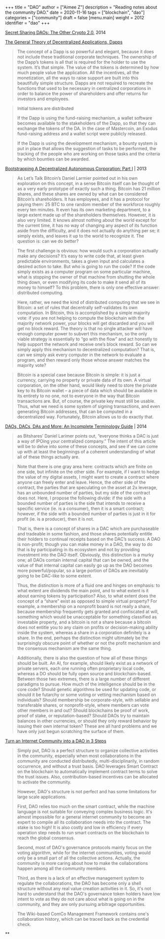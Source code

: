 +++
title = "DAO"
author = ["Aimee Z"]
description = "Reading notes about the community DAO."
date = 2020-11-16
tags = ["blockchain", "dao"]
categories = ["community"]
draft = false
[menu.main]
  weight = 2012
  identifier = "dao"
+++

[Secret Sharing DAOs: The Other Crypto 2.0](https://blog.ethereum.org/2014/12/26/secret-sharing-daos-crypto-2-0/), 2014

[The General Theory of Decentralized Applications, Dapps](https://github.com/DavidJohnstonCEO/DecentralizedApplications)
> The concept of a Dapp is so powerful and elegant, because it does not
include these traditional corporate techniques. The ownership of
the Dapp’s tokens is all that is required for the holder to use the system.
It’s that simple. The value of the tokens is determined by
how much people value the application. All the incentives,
all the monetization, all the ways to raise support are
built into this beautifully simple structure.
Dapps are not required to recreate the functions that used to be necessary
in centralized corporations in order to balance the power of shareholders
and offer returns for investors and employees.

> Initial tokens are distributed
>
> If the Dapp is using the fund-raising mechanism, a wallet software becomes
available to the stakeholders of the Dapp, so that they can exchange
the tokens of the DA. In the case of Mastercoin, an Exodus fund-raising address
and a wallet script were publicly released.
>
> If the Dapp is using the development mechanism, a bounty system is
put in place that allows the suggestion of tasks to be performed,
the tracking of the people who are working on those tasks and
the criteria by which bounties can be awarded.

[Bootstrapping A Decentralized Autonomous Corporation: Part I](https://bitcoinmagazine.com/articles/bootstrapping-a-decentralized-autonomous-corporation-part-i-1379644274) | 2013
> As Let’s Talk Bitcoin’s Daniel Larmier pointed out in his own exploration on this concept,
in a sense Bitcoin itself can be thought of as a very early prototype of exactly such a thing.
Bitcoin has 21 million shares, and these shares are owned by what can be considered
Bitcoin’s shareholders. It has employees, and it has a protocol for paying them: 25 BTC
to one random member of the workforce roughly every ten minutes. It even has
its own marketing department, to a large extent made up of the shareholders themselves.
However, it is also very limited. It knows almost nothing about the world except for
the current time, it has no way of changing any aspect of its function aside from
the difficulty, and it does not actually do anything per se; it simply exists,
and leaves it up to the world to recognize it. The question is: can we do better?

> The first challenge is obvious: how would such a corporation actually make
any decisions? It’s easy to write code that, at least given predictable environments,
takes a given input and calculates a desired action to take. But who is going to
run the code? If the code simply exists as a computer program on some particular machine,
what is stopping the owner of that machine from shutting the whole thing down,
or even modifying its code to make it send all of its money to himself? To this problem,
there is only one effective answer: distributed computing.

> Here, rather, we need the kind of distributed computing that we see in Bitcoin:
a set of rules that decentrally self-validates its own computation.
In Bitcoin, this is accomplished by a simple majority vote: if you are not helping to
compute the blockchain with the majority network power, your blocks will get discarded
and you will get no block reward. The theory is that no single attacker will
have enough computer power to subvert this mechanism, so the only viable strategy
is essentially to “go with the flow” and act honestly to help support the network
and receive one’s block reward. So can we simply apply this mechanism to
decentralized computation? That is, can we simply ask every computer in the network to
evaluate a program, and then reward only those whose answer matches the majority vote?

> Bitcoin is a special case because Bitcoin is simple: it is just a currency,
carrying no property or private data of its own. A virtual corporation,
on the other hand, would likely need to store the private key to its Bitcoin wallet –
a piece of data which should be available in its entirety to no one, not to everyone
in the way that Bitcoin transactions are. But, of course, the private key must
still be usable. Thus, what we need is some system of signing transactions,
and even generating Bitcoin addresses, that can be computed in a decentralized way.
Fortunately, Bitcoin allows us to do exactly that.

[
DAOs, DACs, DAs and More: An Incomplete Terminology Guide](https://blog.ethereum.org/2014/05/06/daos-dacs-das-and-more-an-incomplete-terminology-guide/) | 2014
> as Bitshares’ Daniel Larimer points out, “everyone thinks a DAC is just a way of
IPOing your centralized company.” The intent of this article will be to delve into
some of these concepts, and see if we can come up with at least the beginnings of
a coherent understanding of what all of these things actually are.

> Note that there is one gray area here: contracts which are finite on one side,
but infinite on the other side. For example, if I want to hedge the value of
my digital assets, I might want to create a contract where anyone can
freely enter and leave. Hence, the other side of the contract, the parties
that are speculating on the asset at 2x leverage, has an unbounded number of parties,
but my side of the contract does not. Here, I propose the following divide:
if the side with a bounded number of parties is the side that intends to receive
a specific service (ie. is a consumer), then it is a smart contract; however,
if the side with a bounded number of parties is just in it for profit
(ie. is a producer), then it is not.

> That is, there is a concept of shares in a DAC which are purchaseable
and tradeable in some fashion, and those shares potentially entitle
their holders to continual receipts based on the DAC’s success.
A DAO is non-profit; though you can make money in a DAO, the way to do
that is by participating in its ecosystem and not by providing investment
into the DAO itself. Obviously, this distinction is a murky one;
all DAOs contain internal capital that can be owned, and the value of
that internal capital can easily go up as the DAO becomes more powerful/popular,
so a large portion of DAOs are inevitably going to be DAC-like to some extent.
>
> Thus, the distinction is more of a fluid one and hinges on emphasis:
to what extent are dividends the main point, and to what extent is it about
earning tokens by participation? Also, to what extent does the concept of
a “share” exist as opposed to simple virtual property? For example,
a membership on a nonprofit board is not really a share, because membership
frequently gets granted and confiscated at will, something which would be
unacceptable for something classified as investable property, and a bitcoin is not
a share because a bitcoin does not entitle you to any claim on profits or
decision-making ability inside the system, whereas a share in a corporation
definitely is a share. In the end, perhaps the distinction might ultimately be
the surprisingly obscure point of whether or not the profit mechanism
and the consensus mechanism are the same thing.

> Additionally, there is also the question of how all of these things should be built.
An AI, for example, should likely exist as a network of private servers,
each one running often proprietary local code, whereas a DO should be fully
open source and blockchain-based. Between those two extremes, there is
a large number of different paradigms to pursue. How much of the intelligence
should be in the core code? Should genetic algorithms be used for updating code,
or should it be futarchy or some voting or vetting mechanism based on individuals?
Should membership be corporate-style, with sellable and transferable shares,
or nonprofit-style, where members can vote other members in and out?
Should blockchains be proof of work, proof of stake, or reputation-based?
Should DAOs try to maintain balances in other currencies,
or should they only reward behavior by issuing their own internal token?
These are all hard problems and we have only just begun scratching the surface of them.

[Turn an Internet Community into a DAO in 3 Steps](https://hackernoon.com/turn-an-internet-community-into-a-dao-in-3-steps-8k1b3w5y)
> Simply put, DAO is a perfect structure to organize collective activities in the community,
especially when most collaborations in the community are conducted distributedly,
multi-disciplinarily, in random occurrence, and without a trust basis.
DAO leverages Smart Contract on the blockchain to automatically implement contract terms
to solve the trust issues. Also, contribution-based incentives can be allocated to activate the community.
>
> However, DAO's structure is not perfect and has some limitations for large scale applications.
>
> First, DAO relies too much on the smart contract, while the machine language is not suitable
for conveying complex business logic. It's almost impossible for a general internet community
to become an expert to compile all its collaboration needs into the contract.
The stake is too high! It is also costly and low in efficiency if every operation step
needs to run smart contracts on the blockchain to reach the global consensus.
>
> Second, most of DAO's governance protocols mainly focus on the voting algorithm,
while for the internet communities, voting would only be a small part of
all the collective actions. Actually, the community is more caring about how to
make the collaborations happen among all the community members.
>
> Third, as there is a lack of an effective management system to regulate
the collaborations, the DAO has become only a shell structure without any real value
creation activities in it. So, it's not hard to understand that the DAO's
governance token holders have low intent to vote as they do not care about
what is going on in the community, and they are only pursuing arbitrage opportunities.

> The Wiki-based ComCo Management Framework contains one's collaboration history,
which can be traced back as the credential check.

\*\*